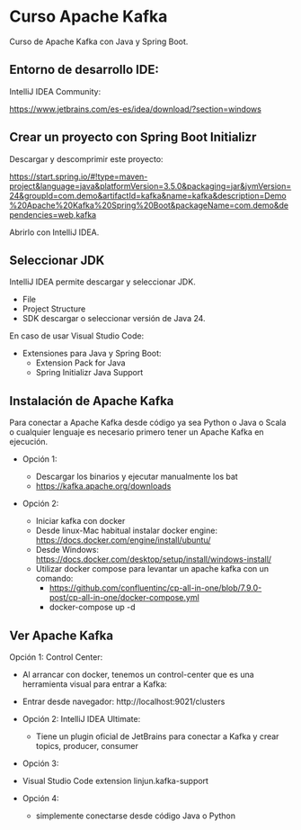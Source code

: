 # Curso Apache Kafka

Curso de Apache Kafka con Java y Spring Boot.

## Entorno de desarrollo IDE:

IntelliJ IDEA Community:

https://www.jetbrains.com/es-es/idea/download/?section=windows

## Crear un proyecto con Spring Boot Initializr

Descargar y descomprimir este proyecto:

https://start.spring.io/#!type=maven-project&language=java&platformVersion=3.5.0&packaging=jar&jvmVersion=24&groupId=com.demo&artifactId=kafka&name=kafka&description=Demo%20Apache%20Kafka%20Spring%20Boot&packageName=com.demo&dependencies=web,kafka

Abrirlo con IntelliJ IDEA.

## Seleccionar JDK

IntelliJ IDEA permite descargar y seleccionar JDK.

* File
* Project Structure
* SDK descargar o seleccionar versión de Java 24.

En caso de usar Visual Studio Code:

* Extensiones para Java y Spring Boot:
  * Extension Pack for Java
  * Spring Initializr Java Support

## Instalación de Apache Kafka

Para conectar a Apache Kafka desde código ya sea Python o Java o Scala o cualquier lenguaje es necesario primero tener un Apache Kafka en ejecución.

* Opción 1:
  * Descargar los binarios y ejecutar manualmente los bat
  * https://kafka.apache.org/downloads

* Opción 2:
  * Iniciar kafka con docker
  * Desde linux-Mac habitual instalar docker engine: https://docs.docker.com/engine/install/ubuntu/
  * Desde Windows: https://docs.docker.com/desktop/setup/install/windows-install/
  * Utilizar docker compose para levantar un apache kafka con un comando:
    * https://github.com/confluentinc/cp-all-in-one/blob/7.9.0-post/cp-all-in-one/docker-compose.yml
    * docker-compose up -d


## Ver Apache Kafka

Opción 1: Control Center:
* Al arrancar con docker, tenemos un control-center que es una herramienta visual para entrar a Kafka:
* Entrar desde navegador: http://localhost:9021/clusters

* Opción 2: IntelliJ IDEA Ultimate:
  * Tiene un plugin oficial de JetBrains para conectar a Kafka y crear topics, producer, consumer

* Opción 3: 
* Visual Studio Code extension linjun.kafka-support

* Opción 4:
  *  simplemente conectarse desde código Java o Python


